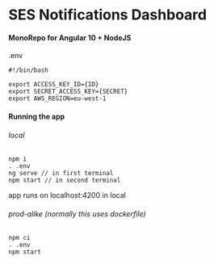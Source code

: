 SES Notifications Dashboard
====================
#### MonoRepo for Angular 10 + NodeJS


.env
```
#!/bin/bash

export ACCESS_KEY_ID={ID}
export SECRET_ACCESS_KEY={SECRET}
export AWS_REGION=eu-west-1
```

#### Running the app
###### local
```
npm i
. .env
ng serve // in first terminal
npm start // in second terminal
```
app runs on localhost:4200 in local
###### prod-alike (normally this uses dockerfile)
```
npm ci
. .env
npm start
```
